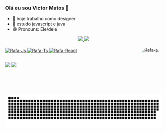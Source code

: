 ### Olá eu sou Victor Matos 👋

- 🔭 hoje trabalho como designer
- 🌱 estudo javascript e java
- 😄 Pronouns: Ele/dele

<div align="center">
  <a href="https://github.com/vindocel">
  <img height="180em" src="https://github-readme-stats.vercel.app/api?username=vindocel&show_icons=true&icon_color=7211ea&theme=dark&title_color=7917f2&text_color=622fa0&border_color=7211ea&include_all_commits=true&count_private=true"/>
  <img height="180em" src="https://github-readme-stats.vercel.app/api/top-langs/?username=vindocel&border_color=7211ea&title_color=7917f2&text_color=622fa0&layout=compact&langs_count=7&theme=dark"/>
</div>

<div style="display: inline_block"><br>
  <img align="center" alt="Rafa-Js" height="30" width="40" src="https://cdn.jsdelivr.net/gh/devicons/devicon/icons/javascript/javascript-original.svg">
  <img align="center" alt="Rafa-Ts" height="30" width="40" src="https://cdn.jsdelivr.net/gh/devicons/devicon/icons/photoshop/photoshop-plain.svg">
  <img align="center" alt="Rafa-React" height="30" width="40" src="https://cdn.jsdelivr.net/gh/devicons/devicon/icons/java/java-original.svg">
  <img align="right" alt="Rafa-pic" height="150" style="border-radius:50px;" src="https://cdn.discordapp.com/attachments/804753584947462144/1045373703275413544/AREmoji_20221124_131242.jpg?width=676&height=676">
</div>

##

<div>
 <a href="VindoCel#3491" target="_blank"><img src="https://img.shields.io/badge/Discord-7289DA?style=for-the-badge&logo=discord&logoColor=white" target="_blank"></a> 
  <a href = "mailto:victor123tito@gmail.com"><img src="https://img.shields.io/badge/-Gmail-%23333?style=for-the-badge&logo=gmail&logoColor=white" target="_blank"></a>
  
  ![Snake animation](https://github.com/vindocel/vindocel/blob/output/github-contribution-grid-snake.svg)
  
</div>
